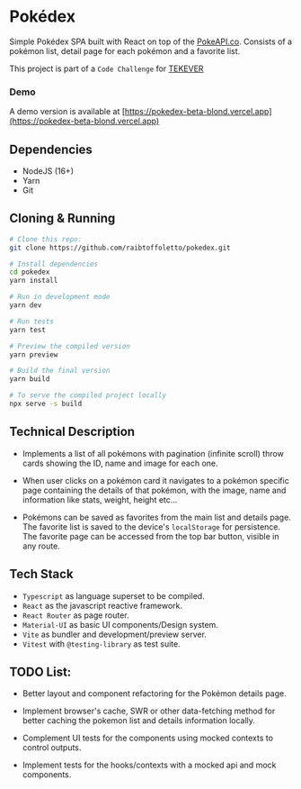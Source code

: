 # Pokédex

Simple Pokédex SPA built with React on top of the [PokeAPI.co](https://pokeapi.co). Consists of a pokémon list, detail page for each pokémon and a favorite list.

This project is part of a `Code Challenge` for [TEKEVER](https://tekever.com/)

### Demo

A demo version is available at [https://pokedex-beta-blond.vercel.app](https://pokedex-beta-blond.vercel.app)

## Dependencies

- NodeJS (16+)
- Yarn
- Git

## Cloning & Running

```bash
# Clone this repo:
git clone https://github.com/raibtoffoletto/pokedex.git

# Install dependencies
cd pokedex
yarn install

# Run in development mode
yarn dev

# Run tests
yarn test

# Preview the compiled version
yarn preview

# Build the final version
yarn build

# To serve the compiled project locally
npx serve -s build
```

## Technical Description

- Implements a list of all pokémons with pagination (infinite scroll) throw cards showing the ID, name and image for each one.

- When user clicks on a pokémon card it navigates to a pokémon specific page containing the details of that pokémon, with the image, name and information like stats, weight, height etc...

- Pokémons can be saved as favorites from the main list and details page. The favorite list is saved to the device's `localStorage` for persistence. The favorite page can be accessed from the top bar button, visible in any route.

## Tech Stack

- `Typescript` as language superset to be compiled.
- `React` as the javascript reactive framework.
- `React Router` as page router.
- `Material-UI` as basic UI components/Design system.
- `Vite` as bundler and development/preview server.
- `Vitest` with `@testing-library` as test suite.

## TODO List:

- Better layout and component refactoring for the Pokémon details page.

- Implement browser's cache, SWR or other data-fetching method for better caching the pokemon list and details information locally.

- Complement UI tests for the components using mocked contexts to control outputs.

- Implement tests for the hooks/contexts with a mocked api and mock components.

